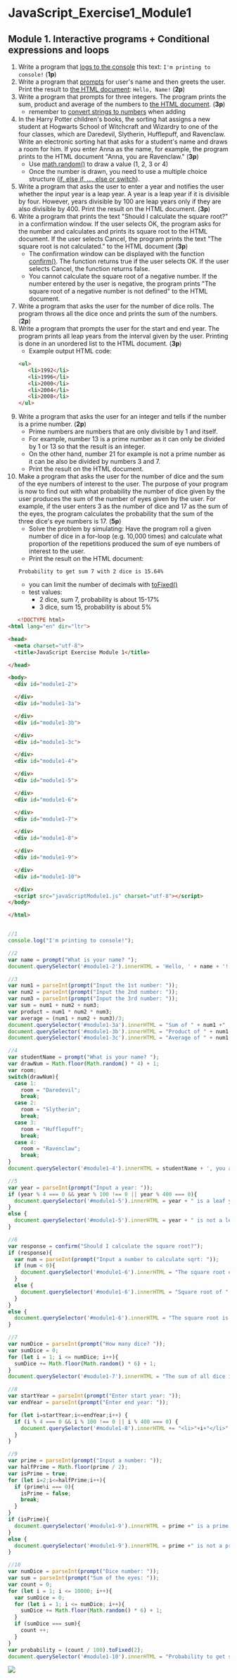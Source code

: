 # JavaScript_Exercise1_Module1
## Module 1. Interactive programs + Conditional expressions and loops
1. Write a program that [logs to the console](https://github.com/ilkkamtk/JavaScript-english/blob/main/vuorovaikutteiset_ohjelmat.md#console-log) this text: `I'm printing to console!` (**1p**)
2. Write a program that [prompts](https://github.com/ilkkamtk/JavaScript-english/blob/main/vuorovaikutteiset_ohjelmat.md#feed-reading) for user's name and then greets the user. Print the result to [the HTML document](https://github.com/ilkkamtk/JavaScript-english/blob/main/vuorovaikutteiset_ohjelmat.md#printing-into-a-web-page): `Hello, Name!` (**2p**)
3. Write a program that prompts for three integers. The program prints the sum, product and average of the numbers to [the HTML document](https://github.com/ilkkamtk/JavaScript-english/blob/main/vuorovaikutteiset_ohjelmat.md#printing-into-a-web-page). (**3p**)
   * remember to [convert strings to numbers](https://github.com/ilkkamtk/JavaScript-english/blob/main/vuorovaikutteiset_ohjelmat.md#changing-the-type) when adding
4. In the Harry Potter children's books, the sorting hat assigns a new student at Hogwarts School of Witchcraft and Wizardry to one of the four classes, which are Daredevil, Slytherin, Hufflepuff, and Ravenclaw. Write an electronic sorting hat that asks for a student's name and draws a room for him. If you enter Anna as the name, for example, the program prints to the HTML document "Anna, you are Ravenclaw." (**3p**)
   * Use [math.random()](https://github.com/ilkkamtk/JavaScript-english/blob/main/valinta-toistorakenteet.md#dowhile) to draw a value (1, 2, 3 or 4)
   * Once the number is drawn, you need to use a multiple choice structure ([if, else if, ..., else or switch](https://github.com/ilkkamtk/JavaScript-english/blob/main/valinta-toistorakenteet.md#conditional-expressions)).
5. Write a program that asks the user to enter a year and notifies the user whether the input year is a leap year. A year is a leap year if it is divisible by four. However, years divisible by 100 are leap years only if they are also divisible by 400. Print the result on the HTML document. (**3p**)
6. Write a program that prints the text "Should I calculate the square root?" in a confirmation window. If the user selects OK, the program asks for the number and calculates and prints its square root to the HTML document. If the user selects Cancel, the program prints the text "The square root is not calculated." to the HTML document (**3p**)
   * The confirmation window can be displayed with the function [confirm()](https://github.com/ilkkamtk/JavaScript-english/blob/main/BOM-DOM-event.md#confirm). The function returns true if the user selects OK. If the user selects Cancel, the function returns false.
   * You cannot calculate the square root of a negative number. If the number entered by the user is negative, the program prints "The square root of a negative number is not defined" to the HTML document.
7. Write a program that asks the user for the number of dice rolls. The program throws all the dice once and prints the sum of the numbers. (**2p**)
8. Write a program that prompts the user for the start and end year. The program prints all leap years from the interval given by the user. Printing is done in an unordered list to the HTML document. (**3p**)
   * Example output HTML code:
   ```html
   <ul>
      <li>1992</li>
      <li>1996</li>
      <li>2000</li>
      <li>2004</li>
      <li>2008</li>
   </ul>
   ```
9. Write a program that asks the user for an integer and tells if the number is a prime number. (**2p**)
   * Prime numbers are numbers that are only divisible by 1 and itself.
   * For example, number 13 is a prime number as it can only be divided by 1 or 13 so that the result is an integer.
   * On the other hand, number 21 for example is not a prime number as it can be also be divided by numbers 3 and 7.
   * Print the result on the HTML document.
10. Make a program that asks the user for the number of dice and the sum of the eye numbers of interest to the user. The purpose of your program is now to find out with what probability the number of dice given by the user produces the sum of the number of eyes given by the user. For example, if the user enters 3 as the number of dice and 17 as the sum of the eyes, the program calculates the probability that the sum of the three dice's eye numbers is 17. (**5p**)
    * Solve the problem by simulating: Have the program roll a given number of dice in a for-loop (e.g. 10,000 times) and calculate what proportion of the repetitions produced the sum of eye numbers of interest to the user.
    * Print the result on the HTML document:
    ```text
    Probability to get sum 7 with 2 dice is 15.64%
    ```
    * you can limit the number of decimals with [toFixed()](https://developer.mozilla.org/en-US/docs/Web/JavaScript/Reference/Global_Objects/Number/toFixed)
    * test values:
       *  2 dice, sum 7, probability is about 15-17%
       *  3 dice, sum 15, probability is about 5%
       
       
```html
   <!DOCTYPE html>
<html lang="en" dir="ltr">

<head>
  <meta charset="utf-8">
  <title>JavaScript Exercise Module 1</title>

</head>

<body>
  <div id="module1-2">

  </div>
  <div id="module1-3a">

  </div>
  <div id="module1-3b">

  </div>
  <div id="module1-3c">

  </div>
  <div id="module1-4">

  </div>
  <div id="module1-5">

  </div>
  <div id="module1-6">

  </div>
  <div id="module1-7">

  </div>
  <div id="module1-8">

  </div>
  <div id="module1-9">

  </div>
  <div id="module1-10">

  </div>
  <script src="javaScriptModule1.js" charset="utf-8"></script>
</body>

</html>

```
```javascript

//1
console.log("I'm printing to console!");

//2
var name = prompt("What is your name? ");
document.querySelector('#module1-2').innerHTML = 'Hello, ' + name + '!';

//3
var num1 = parseInt(prompt("Input the 1st number: "));
var num2 = parseInt(prompt("Input the 2nd number: "));
var num3 = parseInt(prompt("Input the 3rd number: "));
var sum = num1 + num2 + num3;
var product = num1 * num2 * num3;
var average = (num1 + num2 + num3)/3;
document.querySelector('#module1-3a').innerHTML = "Sum of " + num1 +" , "+num2+" , "+num3+" : " + sum;
document.querySelector('#module1-3b').innerHTML = "Product of " + num1 +" , "+num2+" , "+num3+" : " + product;
document.querySelector('#module1-3c').innerHTML = "Average of " + num1 +" , "+num2+" , "+num3+" : " + average;

//4
var studentName = prompt("What is your name? ");
var drawNum = Math.floor(Math.random() * 4) + 1;
var room;
switch(drawNum){
  case 1:
    room = "Daredevil";
    break;
  case 2:
    room = "Slytherin";
    break;
  case 3:
    room = "Hufflepuff";
    break;
  case 4:
    room = "Ravenclaw";
    break;
}
document.querySelector('#module1-4').innerHTML = studentName + ', you are ' + room +'.';

//5
var year = parseInt(prompt("Input a year: "));
if (year % 4 === 0 && year % 100 !== 0 || year % 400 === 0){
  document.querySelector('#module1-5').innerHTML = year + " is a leaf year";
}
else {
  document.querySelector('#module1-5').innerHTML = year + " is not a leaf year";
}

//6
var response = confirm("Should I calculate the square root?");
if (response){
  var num = parseInt(prompt("Input a number to calculate sqrt: "));
  if (num < 0){
    document.querySelector('#module1-6').innerHTML = "The square root of a negative number is not defined";
  }
  else {
    document.querySelector('#module1-6').innerHTML = "Square root of " + num + " is: " + Math.sqrt(num).toFixed(2);
  }
}
else {
  document.querySelector('#module1-6').innerHTML = "The square root is not calculated.";
}

//7
var numDice = parseInt(prompt("How many dice? "));
var sumDice = 0;
for (let i = 1; i <= numDice; i++){
  sumDice += Math.floor(Math.random() * 6) + 1;
}
document.querySelector('#module1-7').innerHTML = "The sum of all dice is: " + sumDice;

//8
var startYear = parseInt(prompt("Enter start year: "));
var endYear = parseInt(prompt("Enter end year: "));

for (let i=startYear;i<=endYear;i++) {
  if (i % 4 === 0 && i % 100 !== 0 || i % 400 === 0) {
    document.querySelector('#module1-8').innerHTML += "<li>"+i+"</li>";
  }
}

//9
var prime = parseInt(prompt("Input a number: "));
var halfPrime = Math.floor(prime / 2);
var isPrime = true;
for (let i=2;i<=halfPrime;i++){
  if (prime%i === 0){
    isPrime = false;
    break;
  }
}
if (isPrime){
  document.querySelector('#module1-9').innerHTML = prime +" is a prime number."
}
else {
  document.querySelector('#module1-9').innerHTML = prime +" is not a prime number."
}

//10
var numDice = parseInt(prompt("Dice number: "));
var sum = parseInt(prompt("Sum of the eyes: "));
var count = 0;
for (let i = 1; i <= 10000; i++){
  var sumDice = 0;
  for (let i = 1; i <= numDice; i++){
    sumDice += Math.floor(Math.random() * 6) + 1;
  }
  if (sumDice === sum){
    count ++;
  }
}
var probability = (count / 100).toFixed(2);
document.querySelector('#module1-10').innerHTML = "Probability to get sum "+sum+" with "+numDice+" dice is "+probability +"%"
```
<img src="test_result.png">
